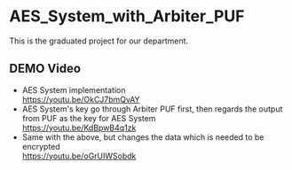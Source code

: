 # AES_System_with_Arbiter_PUF
This is the graduated project for our department. 

## DEMO Video
* AES System implementation <br>
https://youtu.be/OkCJ7bmQvAY
* AES System's key go through Arbiter PUF first, then regards the output from PUF as the key for AES System <br>
https://youtu.be/KdBpwB4q1zk
* Same with the above, but changes the data which is needed to be encrypted <br>
https://youtu.be/oGrUIWSobdk
